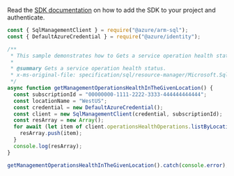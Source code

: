 Read the [SDK documentation](https://github.com/Azure/azure-sdk-for-js/blob/%40azure%2Farm-sql_9.0.1/sdk/sql/arm-sql/README.md) on how to add the SDK to your project and authenticate.

```javascript
const { SqlManagementClient } = require("@azure/arm-sql");
const { DefaultAzureCredential } = require("@azure/identity");

/**
 * This sample demonstrates how to Gets a service operation health status.
 *
 * @summary Gets a service operation health status.
 * x-ms-original-file: specification/sql/resource-manager/Microsoft.Sql/preview/2020-11-01-preview/examples/OperationsHealthListByLocation.json
 */
async function getManagementOperationsHealthInTheGivenLocation() {
  const subscriptionId = "00000000-1111-2222-3333-444444444444";
  const locationName = "WestUS";
  const credential = new DefaultAzureCredential();
  const client = new SqlManagementClient(credential, subscriptionId);
  const resArray = new Array();
  for await (let item of client.operationsHealthOperations.listByLocation(locationName)) {
    resArray.push(item);
  }
  console.log(resArray);
}

getManagementOperationsHealthInTheGivenLocation().catch(console.error);
```
